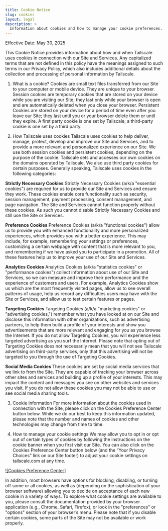 ```yaml
---
title: Cookie Notice
slug: cookies
layout: legal
description: >
  Information about cookies and how to manage your cookie preferences.
---
```


Effective Date: May 30, 2025

This Cookie Notice provides information about how and when Tailscale uses cookies in connection with our Site and Services. Any capitalized terms that are not defined in this policy have the meanings assigned to such terms in our Privacy Policy, which also includes additional details about the collection and processing of personal information by Tailscale.

1. What is a cookie?
Cookies are small text files transferred from our Site to your computer or mobile device. They are unique to your browser. Session cookies are temporary cookies that are stored on your device while you are visiting our Site; they last only while your browser is open and are automatically deleted when you close your browser. Persistent Cookies are stored on your device for a period of time even after you leave our Site; they last until you or your browser delete them or until they expire. A first party cookie is one set by Tailscale; a third-party cookie is one set by a third party.

2. How Tailscale uses cookies
Tailscale uses cookies to help deliver, manage, protect, develop and improve our Site and Services, and to provide a more relevant and personalized experience on our Site. We use both session cookies and persistent cookies, depending on the purpose of the cookie. Tailscale sets and accesses our own cookies on the domains operated by Tailscale. We also use third party cookies for certain purposes. Generally speaking, Tailscale uses cookies in the following categories:

**Strictly Necessary Cookies**
Strictly Necessary Cookies (a/k/a "essential cookies") are required for us to provide our Site and Services and ensure they work. These cookies enable core functionality such as security, session management, payment processing, consent management, and page navigation. The Site and Services cannot function properly without these cookies. As such you cannot disable Strictly Necessary Cookies and still use the Site or Services.

**Preference Cookies**
Preference Cookies (a/k/a "functional cookies") allow us to provide you with enhanced functionality and more personalized experiences, which provides you with a better experience. This may include, for example, remembering your settings or preferences, customizing a certain webpage with content that is more relevant to you, and remembering if we have asked you to participate in a promotion. All of these features help us to improve your use of our Site and Services.

**Analytics Cookies**
Analytics Cookies (a/k/a "statistics cookies" or "performance cookies") collect information about use of our Site and Services, so we can measure and improve their performance and the experience of customers and users. For example, Analytics Cookies show us which are the most frequently visited pages, allow us to see overall patterns of usage, help us record any difficulties users may have with the Site or Services, and allow us to test certain features or pages. 

**Targeting Cookies**
Targeting Cookies (a/k/a "marketing cookies" or "advertising cookies,") remember what you have looked at on our Site and disclose this information with other organizations, such as advertising partners, to help them build a profile of your interests and show you advertisements that are more relevant and engaging for you as you browse the Internet. If you do not allow Targeting Cookies, you will experience less targeted advertising as you surf the Internet.
Please note that opting out of Targeting Cookies does not necessarily mean that you will not see Tailscale advertising on third-party services, only that this advertising will not be targeted to you through the use of Targeting Cookies.

**Social Media Cookies**
These cookies are set by social media services that we link to from the Site. They are capable of tracking your browser across other sites and services and building up a profile of your interests. This may impact the content and messages you see on other websites and services you visit. If you do not allow these cookies you may not be able to use or see social media sharing tools.

3. Cookie information
For more information about the cookies used in connection with the Site, please click on the Cookies Preference Center button below. While we do our best to keep this information updated, please note that the number and names of cookies and other technologies may change from time to time.

4. How to manage your cookie settings
We may allow you to opt in or opt out of certain types of cookies by following the instructions on the cookie banner when you first visit our Site. You can also click on the Cookies Preference Center button below (and the “Your Privacy Choices” link on our Site footer) to adjust your cookie settings on tailscale.com at any time. 

[![Cookies Preference Center]](https://tailscale.com)

In addition, most browsers have options for blocking, disabling, or turning off some or all cookies, as well as (depending on the sophistication of your browser software) allowing you to decide on acceptance of each new cookie in a variety of ways. To explore what cookie settings are available to you, please consult the documentation provided by your browser application (e.g., Chrome, Safari, Firefox), or look in the "preferences" or "options" section of your browser’s menu.
Please note that if you disable certain cookies, some parts of the Site may not be available or work properly.
